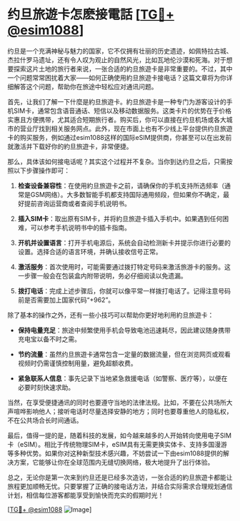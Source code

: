 # 约旦旅遊卡怎麽接電話 [[TG💪+ @esim1088](https://t.me/s/esim1088)]

约旦是一个充满神秘与魅力的国家，它不仅拥有壮丽的历史遗迹，如佩特拉古城、杰拉什罗马遗址，还有令人叹为观止的自然风光，比如瓦地伦沙漠和死海。对于想要探索这片土地的旅行者来说，一张合适的約旦旅遊卡是非常重要的。不过，其中一个问题常常困扰着大家——如何正确使用約旦旅遊卡接电话？这篇文章将为你详细解答这个问题，帮助你在旅途中轻松应对通讯问题。

首先，让我们了解一下什麼是約旦旅遊卡。約旦旅遊卡是一种专门为游客设计的手机SIM卡，通常包含语音通话、短信以及移动数据服务。这类卡片的优势在于价格实惠且方便携带，尤其适合短期旅行者。购买后，你可以直接在约旦机场或各大城市的营业厅找到相关服务网点。此外，现在市面上也有不少线上平台提供约旦旅遊卡的购买服务，例如通过esim1088这样的国际eSIM提供商，你甚至可以在出发前就激活并下载好你的約旦旅遊卡，非常便捷。

那么，具体该如何接电话呢？其实这个过程并不复杂。当你到达约旦之后，只需按照以下步骤操作即可：

1. **检查设备兼容性**：在使用約旦旅遊卡之前，请确保你的手机支持所选频率（通常是GSM网络）。大多数智能手机都支持国际通用频段，但如果你不确定，最好提前咨询运营商或者查阅手机说明书。

2. **插入SIM卡**：取出原有SIM卡，并将約旦旅遊卡插入手机中。如果遇到任何困难，可以参考手机说明书中的插卡指南。

3. **开机并设置语言**：打开手机电源后，系统会自动检测新卡并提示你进行必要的设置。选择合适的语言环境，并确认接收信号正常。

4. **激活服务**：首次使用时，可能需要通过拨打特定号码来激活旅游卡的服务。这一步骤一般会在包装盒内附带说明，务必仔细阅读以免遗漏。

5. **拨打电话**：完成上述步骤后，你就可以像平常一样拨打电话了。记得注意号码前是否需要加上国家代码“+962”。

除了基本的操作之外，还有一些小技巧可以帮助你更好地利用約旦旅遊卡：

- **保持电量充足**：旅途中频繁使用手机会导致电池迅速耗尽，因此建议随身携带充电宝以备不时之需。
  
- **节约流量**：虽然约旦旅遊卡通常包含一定量的数据流量，但在浏览网页或观看视频时仍需谨慎控制用量，避免超额收费。

- **紧急联系人信息**：事先记录下当地紧急救援电话（如警察、医疗等），以便在必要时刻快速求助。

当然，在享受便捷通讯的同时也要遵守当地的法律法规。比如，不要在公共场所大声喧哗影响他人；接听电话时尽量选择安静的地方；同时也要尊重他人的隐私权，不在公共场合长时间通话。

最后，值得一提的是，随着科技的发展，如今越来越多的人开始转向使用电子SIM卡（eSIM）。相比于传统物理SIM卡，eSIM具有无需更换实体卡、支持多国漫游等多种优势。如果你对这种新型技术感兴趣，不妨尝试一下由esim1088提供的解决方案，它能够让你在全球范围内无缝切换网络，极大地提升了出行体验。

总之，无论你是第一次来到约旦还是已经多次造访，一张合适的約旦旅遊卡都能让旅程更加顺畅无忧。只要掌握了正确的接电话方法，并结合实际需求合理规划通信计划，相信每位游客都能享受到愉快而充实的假期时光！

[[TG💪+ @esim1088](https://t.me/s/esim1088) ![Image](https://i.postimg.cc/4NQfJmqS/Snipaste-2025-05-13-00-14-12.png)]